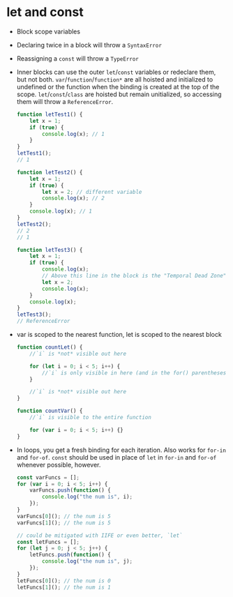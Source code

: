 # let and const

-   Block scope variables
-   Declaring twice in a block will throw a `SyntaxError`
-   Reassigning a `const` will throw a `TypeError`
-   Inner blocks can use the outer `let`/`const` variables or redeclare them, but not both. `var`/`function`/`function*` are all hoisted and initialized to undefined or the function when the binding is created at the top of the scope. `let`/`const`/`class` are hoisted but remain unitialized, so accessing them will throw a `ReferenceError`.

    ```js
    function letTest1() {
        let x = 1;
        if (true) {
            console.log(x); // 1
        }
    }
    letTest1();
    // 1

    function letTest2() {
        let x = 1;
        if (true) {
            let x = 2; // different variable
            console.log(x); // 2
        }
        console.log(x); // 1
    }
    letTest2();
    // 2
    // 1

    function letTest3() {
        let x = 1;
        if (true) {
            console.log(x);
            // Above this line in the block is the "Temporal Dead Zone"
            let x = 2;
            console.log(x);
        }
        console.log(x);
    }
    letTest3();
    // ReferenceError
    ```

-   var is scoped to the nearest function, let is scoped to the nearest block

    ```js
    function countLet() {
        //`i` is *not* visible out here

        for (let i = 0; i < 5; i++) {
            //`i` is only visible in here (and in the for() parentheses)
        }

        //`i` is *not* visible out here
    }

    function countVar() {
        //`i` is visible to the entire function

        for (var i = 0; i < 5; i++) {}
    }
    ```

-   In loops, you get a fresh binding for each iteration. Also works for `for-in` and `for-of`. `const` should be used in place of `let` in `for-in` and `for-of` whenever possible, however.

    ```js
    const varFuncs = [];
    for (var i = 0; i < 5; i++) {
        varFuncs.push(function() {
            console.log("the num is", i);
        });
    }
    varFuncs[0](); // the num is 5
    varFuncs[1](); // the num is 5

    // could be mitigated with IIFE or even better, `let`
    const letFuncs = [];
    for (let j = 0; j < 5; j++) {
        letFuncs.push(function() {
            console.log("the num is", j);
        });
    }
    letFuncs[0](); // the num is 0
    letFuncs[1](); // the num is 1
    ```
